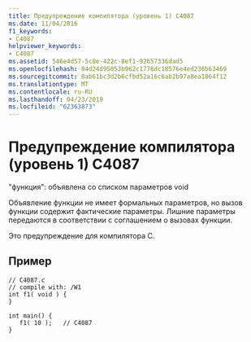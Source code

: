 ```yaml
---
title: Предупреждение компилятора (уровень 1) C4087
ms.date: 11/04/2016
f1_keywords:
- C4087
helpviewer_keywords:
- C4087
ms.assetid: 546e4d57-5c8e-422c-8ef1-92657336dad5
ms.openlocfilehash: 84d24d95053b962c1776dc18576e4ed236b63469
ms.sourcegitcommit: 0ab61bc3d2b6cfbd52a16c6ab2b97a8ea1864f12
ms.translationtype: MT
ms.contentlocale: ru-RU
ms.lasthandoff: 04/23/2019
ms.locfileid: "62363873"
---
```

# <a name="compiler-warning-level-1-c4087"></a>Предупреждение компилятора (уровень 1) C4087

"функция": объявлена со списком параметров void

Объявление функции не имеет формальных параметров, но вызов функции содержит фактические параметры. Лишние параметры передаются в соответствии с соглашением о вызовах функции.

Это предупреждение для компилятора C.

## <a name="example"></a>Пример

```
// C4087.c
// compile with: /W1
int f1( void ) {
}

int main() {
   f1( 10 );   // C4087
}
```